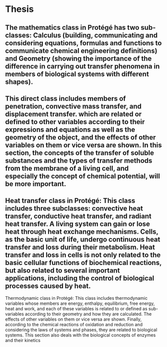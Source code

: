 # Thesis
The mathematics class in Protégé has two sub-classes:
Calculus (building, communicating and considering equations, formulas and functions to communicate chemical engineering definitions) and
Geometry (showing the importance of the difference in carrying out transfer phenomena in members of biological systems with different shapes).
--
This direct class includes members of penetration, convective mass transfer, and displacement transfer.
which are related or defined to other variables according to their expressions and equations as well as the geometry of the object,
and the effects of other variables on them or vice versa are shown.
In this section, the concepts of the transfer of soluble substances and the types of transfer methods from the membrane of a living cell,
and especially the concept of chemical potential, will be more important.
--
Heat transfer class in Protégé: 
This class includes three subclasses: convective heat transfer, conductive heat transfer, and radiant heat transfer.
A living system can gain or lose heat through heat exchange mechanisms.
Cells, as the basic unit of life, undergo continuous heat transfer and loss during their metabolism.
Heat transfer and loss in cells is not only related to the basic cellular functions of biochemical reactions,
but also related to several important applications, including the control of biological processes caused by heat.
--
Thermodynamic class in Protégé:
This class includes thermodynamic variables whose members are energy, enthalpy, equilibrium, free energy, heat and work,
and each of these variables is related to or defined as sub-variables according to their geometry and how they are calculated.
The effects of other variables on them or vice versa are shown.
Finally, according to the chemical reactions of oxidation and reduction and considering the laws of systems and phases, they are related to biological systems.
This section also deals with the biological concepts of enzymes and their kinetics
